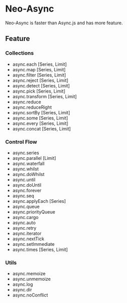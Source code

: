 # Neo-Async

Neo-Async is faster than Async.js and has more feature.

## Feature

### Collections

* async.each [Series, Limit]
* async.map [Series, Limit]
* async.filter [Series, Limit]
* async.reject [Series, Limit]
* async.detect [Series, Limit]
* async.pick [Series, Limit]
* async.transform [Series, Limit]
* async.reduce
* async.reduceRight
* async.sortBy [Series, Limit]
* async.some [Series, Limit]
* async.every [Series, Limit]
* async.concat [Series, Limit]

### Control Flow

* async.series
* async.parallel [Limit]
* async.waterfall
* async.whilst
* async.doWhilst
* async.until
* async.doUntil
* async.forever
* async.seq
* async.applyEach [Series]
* async.queue
* async.priorityQueue
* async.cargo
* async.auto
* async.retry
* async.iterator
* async.nextTick
* async.setImmediate
* async.times [Series, Limit]

### Utils

* async.memoize
* async.unmemoize
* async.log
* async.dir
* async.noConflict
